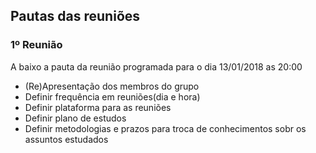 ## Pautas das reuniões

### 1º Reunião

A baixo a pauta da reunião programada para o dia 13/01/2018 as 20:00

 - (Re)Apresentação dos membros do grupo
 - Definir frequência em reuniões(dia e hora)
 - Definir plataforma para as reuniões
 - Definir plano de estudos
 - Definir metodologias e prazos para troca de conhecimentos sobr os assuntos estudados
